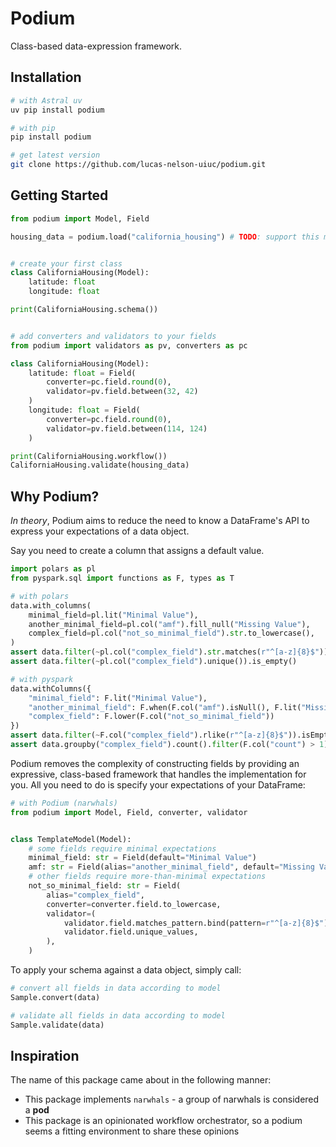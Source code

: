 # Podium

Class-based data-expression framework.

## Installation

```bash
# with Astral uv
uv pip install podium

# with pip
pip install podium

# get latest version
git clone https://github.com/lucas-nelson-uiuc/podium.git
```

## Getting Started

```python
from podium import Model, Field

housing_data = podium.load("california_housing") # TODO: support this method


# create your first class
class CaliforniaHousing(Model):
    latitude: float
    longitude: float

print(CaliforniaHousing.schema())


# add converters and validators to your fields
from podium import validators as pv, converters as pc

class CaliforniaHousing(Model):
    latitude: float = Field(
        converter=pc.field.round(0),
        validator=pv.field.between(32, 42)
    )
    longitude: float = Field(
        converter=pc.field.round(0),
        validator=pv.field.between(114, 124)
    )

print(CaliforniaHousing.workflow())
CaliforniaHousing.validate(housing_data)
```

## Why Podium?

*In theory*, Podium aims to reduce the need to know a DataFrame's API to express
your expectations of a data object.

Say you need to create a column that assigns a default value.

```python
import polars as pl
from pyspark.sql import functions as F, types as T

# with polars
data.with_columns(
    minimal_field=pl.lit("Minimal Value"),
    another_minimal_field=pl.col("amf").fill_null("Missing Value"),
    complex_field=pl.col("not_so_minimal_field").str.to_lowercase(),
)
assert data.filter(~pl.col("complex_field").str.matches(r"^[a-z]{8}$")).is_empty()
assert data.filter(~pl.col("complex_field").unique()).is_empty()

# with pyspark
data.withColumns({
    "minimal_field": F.lit("Minimal Value"),
    "another_minimal_field": F.when(F.col("amf").isNull(), F.lit("Missing Value")).otherwise(F.col("amf")),
    "complex_field": F.lower(F.col("not_so_minimal_field"))
})
assert data.filter(~F.col("complex_field").rlike(r"^[a-z]{8}$")).isEmpty()
assert data.groupby("complex_field").count().filter(F.col("count") > 1).isEmpty()
```

Podium removes the complexity of constructing fields by providing an expressive,
class-based framework that handles the implementation for you. All you need to
do is specify your expectations of your DataFrame:

```python
# with Podium (narwhals)
from podium import Model, Field, converter, validator


class TemplateModel(Model):
    # some fields require minimal expectations
    minimal_field: str = Field(default="Minimal Value")
    amf: str = Field(alias="another_minimal_field", default="Missing Value")
    # other fields require more-than-minimal expectations
    not_so_minimal_field: str = Field(
        alias="complex_field",
        converter=converter.field.to_lowercase,
        validator=(
            validator.field.matches_pattern.bind(pattern=r"^[a-z]{8}$"),
            validator.field.unique_values,
        ),
    )
```

To apply your schema against a data object, simply call:

```python
# convert all fields in data according to model
Sample.convert(data)

# validate all fields in data according to model
Sample.validate(data)
```

## Inspiration

The name of this package came about in the following manner:
- This package implements `narwhals` - a group of narwhals is considered a **pod**
- This package is an opinionated workflow orchestrator, so a podium seems a
fitting environment to share these opinions
